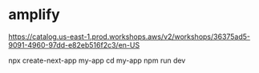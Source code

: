 # amplify

https://catalog.us-east-1.prod.workshops.aws/v2/workshops/36375ad5-9091-4960-97dd-e82eb516f2c3/en-US

npx create-next-app my-app
cd my-app
npm run dev